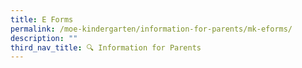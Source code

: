 ```yaml
---
title: E Forms
permalink: /moe-kindergarten/information-for-parents/mk-eforms/
description: ""
third_nav_title: 🔍 Information for Parents
---
```

